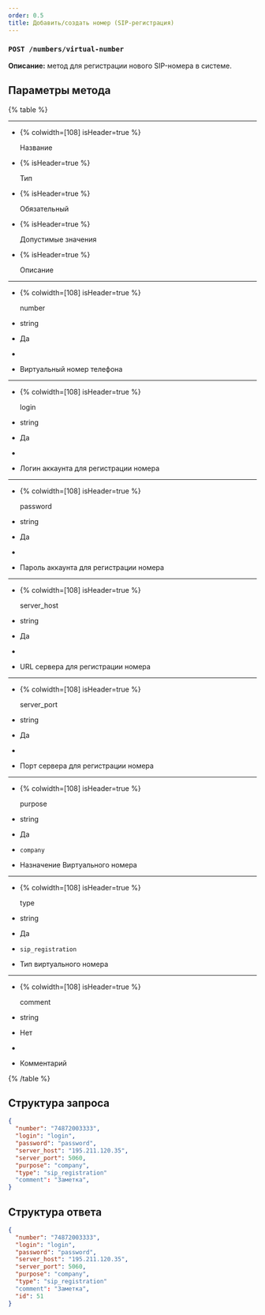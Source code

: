 ```yaml
---
order: 0.5
title: Добавить/создать номер (SIP-регистрация)
---
```


### `POST /numbers/virtual-number`

**Описание:** метод для регистрации нового SIP-номера в системе.

## Параметры метода

{% table %}

---

*  {% colwidth=[108] isHeader=true %}

   Название

*  {% isHeader=true %}

   Тип

*  {% isHeader=true %}

   Обязательный

*  {% isHeader=true %}

   Допустимые значения

*  {% isHeader=true %}

   Описание

---

*  {% colwidth=[108] isHeader=true %}

   number

*  string

*  Да

*  

*  Виртуальный номер телефона

---

*  {% colwidth=[108] isHeader=true %}

   login

*  string

*  Да

*  

*  Логин аккаунта для регистрации номера

---

*  {% colwidth=[108] isHeader=true %}

   password

*  string

*  Да

*  

*  Пароль аккаунта для регистрации номера

---

*  {% colwidth=[108] isHeader=true %}

   server_host

*  string

*  Да

*  

*  URL сервера для регистрации номера

---

*  {% colwidth=[108] isHeader=true %}

   server_port

*  string

*  Да

*  

*  Порт сервера для регистрации номера

---

*  {% colwidth=[108] isHeader=true %}

   purpose

*  string

*  Да

*  `сompany`

*  Назначение Виртуального номера

---

*  {% colwidth=[108] isHeader=true %}

   type

*  string

*  Да

*  `sip_registration`

*  Тип виртуального номера

---

*  {% colwidth=[108] isHeader=true %}

   comment

*  string

*  Нет

*  

*  Комментарий

{% /table %}

## Cтруктура запроса

```json
{
  "number": "74872003333",
  "login": "login",
  "password": "password",
  "server_host": "195.211.120.35",
  "server_port": 5060,
  "purpose": "company",
  "type": "sip_registration"
  "comment": "Заметка",
}
```

## Cтруктура ответа

```json
{
  "number": "74872003333",
  "login": "login",
  "password": "password",
  "server_host": "195.211.120.35",
  "server_port": 5060,
  "purpose": "company",
  "type": "sip_registration"
  "comment": "Заметка",
  "id": 51
}
```